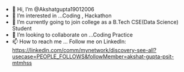 - 👋 Hi, I’m @Akshatgupta19012006
- 👀 I’m interested in ...Coding , Hackathon 
- 🌱 I’m currently going to join college as a B.Tech CSE(Data Science) Student 
- 💞️ I’m looking to collaborate on ...Coding Practice 
- 📫 How to reach me ... Follow me on LinkedIn: https://linkedin.com/comm/mynetwork/discovery-see-all?usecase=PEOPLE_FOLLOWS&followMember=akshat-gupta-psit-mtmhss


<!---
Akshatgupta19012006/Akshatgupta19012006 is a ✨ special ✨ repository because its `README.md` (this file) appears on your GitHub profile.
You can click the Preview link to take a look at your changes.
--->
